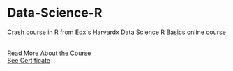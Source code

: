 # Data-Science-R
Crash course in R from Edx's Harvardx Data Science R Basics online course
<br><br>

<a href="https://courses.edx.org/courses/course-v1:HarvardX+PH125.1x+3T2017/course/">Read More About the Course</a> <br>
<a href="https://github.com/yogurt1989/Data-Science-R/blob/master/Statement%20of%20Accomplishment.pdf">See Certificate</a>
